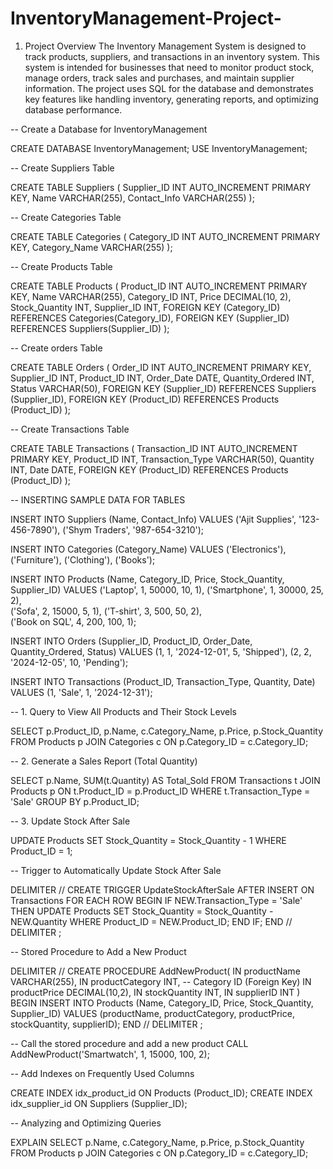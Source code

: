 # InventoryManagement-Project-

1. Project Overview
The Inventory Management System is designed to track products, suppliers, and transactions in an inventory system. This system is intended for businesses that need to monitor product stock, manage orders, track sales and purchases, and maintain supplier information. The project uses SQL for the database and demonstrates key features like handling inventory, generating reports, and optimizing database performance.



-- Create a Database for InventoryManagement 
 
CREATE DATABASE InventoryManagement;
USE InventoryManagement;

-- Create Suppliers Table

CREATE TABLE Suppliers (
    Supplier_ID INT AUTO_INCREMENT PRIMARY KEY,
    Name VARCHAR(255),
    Contact_Info VARCHAR(255)
);

-- Create Categories Table

CREATE TABLE Categories (
    Category_ID INT AUTO_INCREMENT PRIMARY KEY,
    Category_Name VARCHAR(255)
);

-- Create Products Table

CREATE TABLE Products (
    Product_ID INT AUTO_INCREMENT PRIMARY KEY,
    Name VARCHAR(255),
    Category_ID INT,
    Price DECIMAL(10, 2),
    Stock_Quantity INT,
    Supplier_ID INT,
    FOREIGN KEY (Category_ID) REFERENCES Categories(Category_ID), 
    FOREIGN KEY (Supplier_ID) REFERENCES Suppliers(Supplier_ID)
);

-- Create orders Table

CREATE TABLE Orders (
    Order_ID INT AUTO_INCREMENT PRIMARY KEY,
    Supplier_ID INT,
    Product_ID INT,
    Order_Date DATE,
    Quantity_Ordered INT,
    Status VARCHAR(50),
    FOREIGN KEY (Supplier_ID)
        REFERENCES Suppliers (Supplier_ID),
    FOREIGN KEY (Product_ID)
        REFERENCES Products (Product_ID)
);


-- Create Transactions Table

CREATE TABLE Transactions (
    Transaction_ID INT AUTO_INCREMENT PRIMARY KEY,
    Product_ID INT,
    Transaction_Type VARCHAR(50),
    Quantity INT,
    Date DATE,
    FOREIGN KEY (Product_ID)
        REFERENCES Products (Product_ID)
);


-- INSERTING SAMPLE DATA FOR TABLES

INSERT INTO Suppliers (Name, Contact_Info)
VALUES 
('Ajit Supplies', '123-456-7890'),
('Shym Traders', '987-654-3210');

INSERT INTO Categories (Category_Name)
VALUES 
('Electronics'),
('Furniture'),
('Clothing'),
('Books');

INSERT INTO Products (Name, Category_ID, Price, Stock_Quantity, Supplier_ID)
VALUES 
('Laptop', 1, 50000, 10, 1), 
('Smartphone', 1, 30000, 25, 2),  
('Sofa', 2, 15000, 5, 1), 
('T-shirt', 3, 500, 50, 2),  
('Book on SQL', 4, 200, 100, 1);  

INSERT INTO Orders (Supplier_ID, Product_ID, Order_Date, Quantity_Ordered, Status)
VALUES 
(1, 1, '2024-12-01', 5, 'Shipped'),
(2, 2, '2024-12-05', 10, 'Pending');

INSERT INTO Transactions (Product_ID, Transaction_Type, Quantity, Date)
VALUES (1, 'Sale', 1, '2024-12-31');



-- 1. Query to View All Products and Their Stock Levels

SELECT p.Product_ID, p.Name, c.Category_Name, p.Price, p.Stock_Quantity
FROM Products p
JOIN Categories c ON p.Category_ID = c.Category_ID;

-- 2. Generate a Sales Report (Total Quantity)

SELECT p.Name, SUM(t.Quantity) AS Total_Sold
FROM Transactions t
JOIN Products p ON t.Product_ID = p.Product_ID
WHERE t.Transaction_Type = 'Sale'
GROUP BY p.Product_ID;

-- 3. Update Stock After Sale

UPDATE Products
SET Stock_Quantity = Stock_Quantity - 1
WHERE Product_ID = 1;


-- Trigger to Automatically Update Stock After Sale

DELIMITER //
CREATE TRIGGER UpdateStockAfterSale
AFTER INSERT ON Transactions
FOR EACH ROW
BEGIN
    IF NEW.Transaction_Type = 'Sale' THEN
        UPDATE Products
        SET Stock_Quantity = Stock_Quantity - NEW.Quantity
        WHERE Product_ID = NEW.Product_ID;
    END IF;
END //
DELIMITER ;

-- Stored Procedure to Add a New Product

DELIMITER //
CREATE PROCEDURE AddNewProduct(
    IN productName VARCHAR(255),
    IN productCategory INT,   -- Category ID (Foreign Key)
    IN productPrice DECIMAL(10,2),
    IN stockQuantity INT,
    IN supplierID INT
)
BEGIN
    INSERT INTO Products (Name, Category_ID, Price, Stock_Quantity, Supplier_ID)
    VALUES (productName, productCategory, productPrice, stockQuantity, supplierID);
END //
DELIMITER ;

-- Call the stored procedure and add a new product
CALL AddNewProduct('Smartwatch', 1, 15000, 100, 2);


-- Add Indexes on Frequently Used Columns

CREATE INDEX idx_product_id ON Products (Product_ID);
CREATE INDEX idx_supplier_id ON Suppliers (Supplier_ID);


-- Analyzing and Optimizing Queries

EXPLAIN SELECT p.Name, c.Category_Name, p.Price, p.Stock_Quantity
FROM Products p
JOIN Categories c ON p.Category_ID = c.Category_ID;





